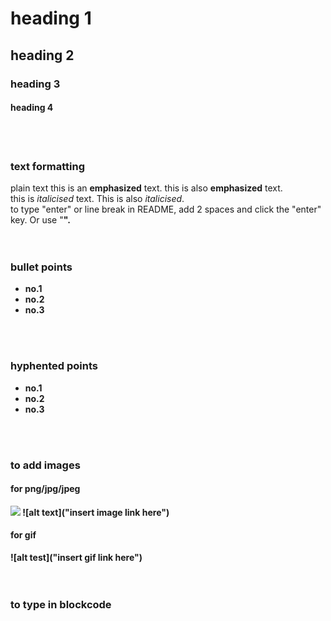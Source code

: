 # heading 1

## heading 2

### heading 3

#### heading 4
<br>  
<br>

### text formatting
plain text
this is an **emphasized** text. this is also __emphasized__ text.  
this is _italicised_ text. This is also *italicised*.  
to type "enter" or line break in README, add 2 spaces and click the "enter" key. Or use "<b r>".
<br>  
<br>

### bullet points
* no.1
* no.2
* no.3
<br>  
<br>

### hyphented points
- no.1
- no.2
- no.3
<br>  
<br>

### to add images
#### for png/jpg/jpeg
<img src="insert image link here">
![alt text]("insert image link here")

#### for gif
![alt test]("insert gif link here")
<br>  
<br>

### to type in blockcode



